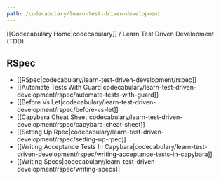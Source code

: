 ```yaml
---
path: /codecabulary/learn-test-driven-development
---
```

<!-- ---title: Learn Test Driven Development --->

[[Codecabulary Home|codecabulary]] / Learn Test Driven Development (TDD)

## RSpec

* [[RSpec|codecabulary/learn-test-driven-development/rspec]]
* [[Automate Tests With Guard|codecabulary/learn-test-driven-development/rspec/automate-tests-with-guard]]
* [[Before Vs Let|codecabulary/learn-test-driven-development/rspec/before-vs-let]]
* [[Capybara Cheat Sheet|codecabulary/learn-test-driven-development/rspec/capybara-cheat-sheet]]
* [[Setting Up Rpec|codecabulary/learn-test-driven-development/rspec/setting-up-rpec]]
* [[Writing Acceptance Tests In Capybara|codecabulary/learn-test-driven-development/rspec/writing-acceptance-tests-in-capybara]]
* [[Writing Specs|codecabulary/learn-test-driven-development/rspec/writing-specs]]
